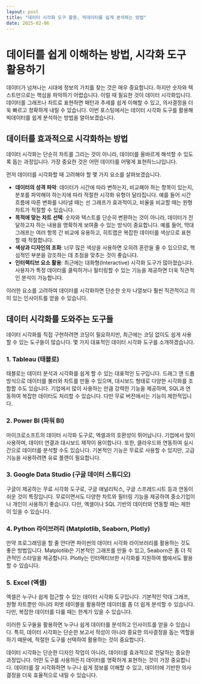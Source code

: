 ```yaml
---
layout: post
title: "데이터 시각화 도구 활용, 빅데이터를 쉽게 분석하는 방법"
date: 2025-02-06
---
```


# 데이터를 쉽게 이해하는 방법, 시각화 도구 활용하기

데이터가 넘쳐나는 시대에 정보의 가치를 찾는 것은 매우 중요합니다. 하지만 숫자와 텍스트만으로는 핵심을 파악하기 어렵습니다. 이럴 때 필요한 것이 데이터 시각화입니다. 데이터를 그래프나 차트로 표현하면 패턴과 추세를 쉽게 이해할 수 있고, 의사결정을 더욱 빠르고 정확하게 내릴 수 있습니다. 이번 포스팅에서는 데이터 시각화 도구를 활용해 빅데이터를 쉽게 분석하는 방법을 알아보겠습니다.

## 데이터를 효과적으로 시각화하는 방법

데이터 시각화는 단순히 차트를 그리는 것이 아니라, 데이터를 올바르게 해석할 수 있도록 돕는 과정입니다. 가장 중요한 것은 어떤 데이터를 어떻게 표현하느냐입니다. 

먼저 데이터를 시각화할 때 고려해야 할 몇 가지 요소를 살펴보겠습니다.

- **데이터의 성격 파악**: 데이터가 시간에 따라 변하는지, 비교해야 하는 항목이 있는지, 분포를 파악해야 하는지에 따라 적절한 시각화 유형이 달라집니다. 예를 들어 시간 흐름에 따른 변화를 나타낼 때는 선 그래프가 효과적이고, 비율을 비교할 때는 원형 차트가 적절할 수 있습니다.
- **목적에 맞는 차트 선택**: 숫자와 텍스트를 단순히 변환하는 것이 아니라, 데이터가 전달하고자 하는 내용을 명확하게 보여줄 수 있는 방식이 중요합니다. 예를 들어, 막대 그래프는 여러 항목 간 비교에 유용하고, 히트맵은 복잡한 데이터를 색상으로 표현할 때 적절합니다.
- **색상과 디자인의 조화**: 너무 많은 색상을 사용하면 오히려 혼란을 줄 수 있으므로, 핵심적인 부분을 강조하는 데 초점을 맞추는 것이 좋습니다.
- **인터랙티브 요소 활용**: 최근에는 대화형(Interactive) 시각화 도구가 많아졌습니다. 사용자가 특정 데이터를 클릭하거나 필터링할 수 있는 기능을 제공하면 더욱 직관적인 분석이 가능합니다.

이러한 요소를 고려하여 데이터를 시각화하면 단순한 숫자 나열보다 훨씬 직관적이고 의미 있는 인사이트를 얻을 수 있습니다.

## 데이터 시각화를 도와주는 도구들

데이터 시각화를 직접 구현하려면 코딩이 필요하지만, 최근에는 코딩 없이도 쉽게 사용할 수 있는 도구들이 많습니다. 몇 가지 대표적인 데이터 시각화 도구를 소개하겠습니다.

### 1. Tableau (태블로)
태블로는 데이터 분석과 시각화를 쉽게 할 수 있는 대표적인 도구입니다. 드래그 앤 드롭 방식으로 데이터를 불러와 차트를 만들 수 있으며, 대시보드 형태로 다양한 시각화를 조합할 수도 있습니다. 기업에서 많이 사용하는 만큼 강력한 기능을 제공하며, SQL과 연동하여 복잡한 데이터도 처리할 수 있습니다. 다만 무료 버전에서는 기능이 제한적입니다.

### 2. Power BI (파워 BI)
마이크로소프트의 데이터 시각화 도구로, 엑셀과의 호환성이 뛰어납니다. 기업에서 많이 사용하며, 데이터 연결과 대시보드 제작이 용이합니다. 또한, 클라우드와 연동하여 실시간으로 데이터를 분석할 수도 있습니다. 기본적인 기능은 무료로 사용할 수 있지만, 고급 기능을 사용하려면 유료 플랜이 필요합니다.

### 3. Google Data Studio (구글 데이터 스튜디오)
구글이 제공하는 무료 시각화 도구로, 구글 애널리틱스, 구글 스프레드시트 등과 연동이 쉬운 것이 특징입니다. 무료이면서도 다양한 차트와 필터링 기능을 제공하여 중소기업이나 개인이 사용하기 좋습니다. 다만, 엑셀이나 SQL 기반의 데이터와 연동할 때는 제한이 있을 수 있습니다.

### 4. Python 라이브러리 (Matplotlib, Seaborn, Plotly)
만약 프로그래밍을 할 줄 안다면 파이썬의 데이터 시각화 라이브러리를 활용하는 것도 좋은 방법입니다. Matplotlib은 기본적인 그래프를 만들 수 있고, Seaborn은 좀 더 직관적인 스타일을 제공합니다. Plotly는 인터랙티브한 시각화를 지원하여 웹에서도 활용할 수 있습니다.

### 5. Excel (엑셀)
엑셀은 누구나 쉽게 접근할 수 있는 데이터 시각화 도구입니다. 기본적인 막대 그래프, 원형 차트뿐만 아니라 피벗 테이블을 활용하면 데이터를 좀 더 쉽게 분석할 수 있습니다. 다만, 복잡한 데이터를 다룰 때는 한계가 있을 수 있습니다.

이러한 도구들을 활용하면 누구나 쉽게 데이터를 분석하고 인사이트를 얻을 수 있습니다. 특히, 데이터 시각화는 단순한 보고서 작성이 아니라 중요한 의사결정을 돕는 역할을 하기 때문에, 적절한 도구를 선택하여 활용하는 것이 중요합니다.

데이터 시각화는 단순한 디자인 작업이 아니라, 데이터를 효과적으로 전달하는 중요한 과정입니다. 어떤 도구를 사용하든지 데이터를 명확하게 표현하는 것이 가장 중요합니다. 데이터를 잘 시각화하면 누구나 쉽게 정보를 이해할 수 있고, 데이터에 기반한 의사결정을 더욱 효율적으로 내릴 수 있습니다.

